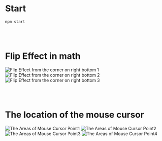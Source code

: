 # Start
```bash
npm start
```

<br>
<br>

# Flip Effect in math
![Flip Effect from the corner on right bottom 1](./doc/imgs/flipEffectRightBottom1.png)
![Flip Effect from the corner on right bottom 2](./doc/imgs/flipEffectRightBottom2.png)
![Flip Effect from the corner on right bottom 3](./doc/imgs/flipEffectRightBottom3.png)

<br>
<br>

# The location of the mouse cursor
![The Areas of Mouse Cursor Point1](./doc/imgs/mousePointArea1.png)
![The Areas of Mouse Cursor Point2](./doc/imgs/mousePointArea2.png)
![The Areas of Mouse Cursor Point3](./doc/imgs/mousePointArea3.png)
![The Areas of Mouse Cursor Point4](./doc/imgs/mousePointArea4.png)